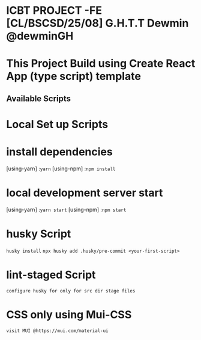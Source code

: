# ICBT PROJECT -FE [CL/BSCSD/25/08] G.H.T.T Dewmin @dewminGH

# This Project Build using Create React App (type script) template

## Available Scripts

# Local Set up Scripts

# install dependencies

[using-yarn] :`yarn`
[using-npm] :`npm install`

# local development server start

[using-yarn] :`yarn start`
[using-npm] :`npm start`

# husky Script

`husky install`
`npx husky add .husky/pre-commit <your-first-script>`

# lint-staged Script

`configure husky for only for src dir stage files`

# CSS only using Mui-CSS

`visit MUI @https://mui.com/material-ui`
